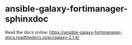 # ansible-galaxy-fortimanager-sphinxdoc

Read the docs online: https://ansible-galaxy-fortimanager-docs.readthedocs.io/en/galaxy-2.1.4/
